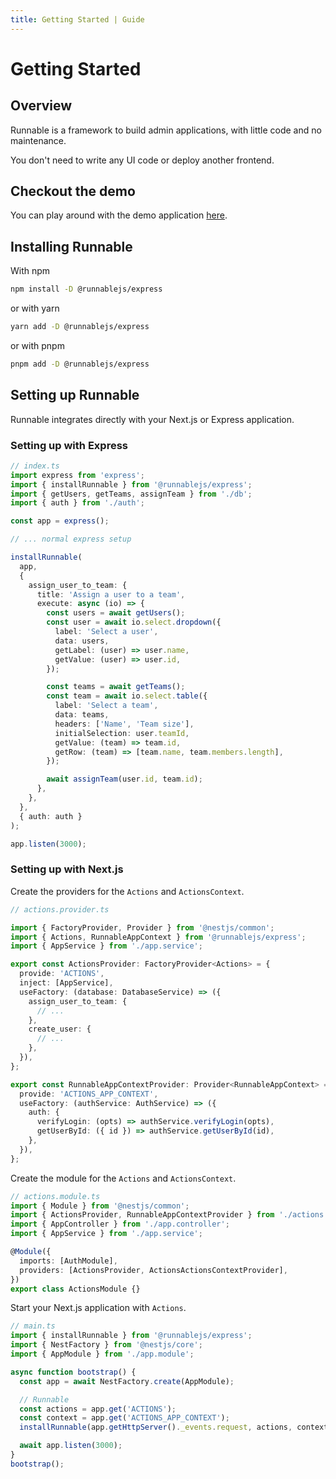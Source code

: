 ```yaml
---
title: Getting Started | Guide
---
```


# Getting Started

## Overview

Runnable is a framework to build admin applications, with little code and no maintenance.

You don't need to write any UI code or deploy another frontend.

## Checkout the demo

You can play around with the demo application [here](https://demo.getrunnable.com).

## Installing Runnable

With npm

```bash
npm install -D @runnablejs/express
```

or with yarn

```bash
yarn add -D @runnablejs/express
```

or with pnpm

```bash
pnpm add -D @runnablejs/express
```

## Setting up Runnable

Runnable integrates directly with your Next.js or Express application.

### Setting up with Express

```ts
// index.ts
import express from 'express';
import { installRunnable } from '@runnablejs/express';
import { getUsers, getTeams, assignTeam } from './db';
import { auth } from './auth';

const app = express();

// ... normal express setup

installRunnable(
  app,
  {
    assign_user_to_team: {
      title: 'Assign a user to a team',
      execute: async (io) => {
        const users = await getUsers();
        const user = await io.select.dropdown({
          label: 'Select a user',
          data: users,
          getLabel: (user) => user.name,
          getValue: (user) => user.id,
        });

        const teams = await getTeams();
        const team = await io.select.table({
          label: 'Select a team',
          data: teams,
          headers: ['Name', 'Team size'],
          initialSelection: user.teamId,
          getValue: (team) => team.id,
          getRow: (team) => [team.name, team.members.length],
        });

        await assignTeam(user.id, team.id);
      },
    },
  },
  { auth: auth }
);

app.listen(3000);
```

### Setting up with Next.js

Create the providers for the `Actions` and `ActionsContext`.

```ts
// actions.provider.ts

import { FactoryProvider, Provider } from '@nestjs/common';
import { Actions, RunnableAppContext } from '@runnablejs/express';
import { AppService } from './app.service';

export const ActionsProvider: FactoryProvider<Actions> = {
  provide: 'ACTIONS',
  inject: [AppService],
  useFactory: (database: DatabaseService) => ({
    assign_user_to_team: {
      // ...
    },
    create_user: {
      // ...
    },
  }),
};

export const RunnableAppContextProvider: Provider<RunnableAppContext> = {
  provide: 'ACTIONS_APP_CONTEXT',
  useFactory: (authService: AuthService) => ({
    auth: {
      verifyLogin: (opts) => authService.verifyLogin(opts),
      getUserById: ({ id }) => authService.getUserById(id),
    },
  }),
};
```

Create the module for the `Actions` and `ActionsContext`.

```ts
// actions.module.ts
import { Module } from '@nestjs/common';
import { ActionsProvider, RunnableAppContextProvider } from './actions.provider';
import { AppController } from './app.controller';
import { AppService } from './app.service';

@Module({
  imports: [AuthModule],
  providers: [ActionsProvider, ActionsActionsContextProvider],
})
export class ActionsModule {}
```

Start your Next.js application with `Actions`.

```ts
// main.ts
import { installRunnable } from '@runnablejs/express';
import { NestFactory } from '@nestjs/core';
import { AppModule } from './app.module';

async function bootstrap() {
  const app = await NestFactory.create(AppModule);

  // Runnable
  const actions = app.get('ACTIONS');
  const context = app.get('ACTIONS_APP_CONTEXT');
  installRunnable(app.getHttpServer()._events.request, actions, context);

  await app.listen(3000);
}
bootstrap();
```
